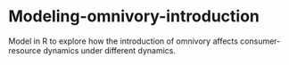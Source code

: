 # Modeling-omnivory-introduction

Model in R to explore how the introduction of omnivory affects consumer-resource dynamics under different dynamics. 

